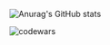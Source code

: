 

![Anurag's GitHub stats](https://github-readme-stats.vercel.app/api?username=bartoshevich&show_icons=true) 

![codewars](https://www.codewars.com/users/rsschool_bdc5caf8415a6083/badges/small)

<!--
**bartoshevich/bartoshevich** is a ✨ _special_ ✨ repository because its `README.md` (this file) appears on your GitHub profile.

Here are some ideas to get you started:

- 🔭 I’m currently working on ...
- 🌱 I’m currently learning ...
- 👯 I’m looking to collaborate on ...
- 🤔 I’m looking for help with ...
- 💬 Ask me about ...
- 📫 How to reach me: ...
- 😄 Pronouns: ...
- ⚡ Fun fact: ...
-->
